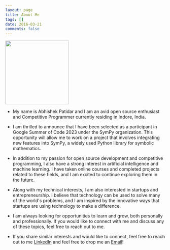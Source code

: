 ```yaml
---
layout: page
title: About Me
tags: []
date: 2016-03-21
comments: false
---
```

    
<img src="{{site.baseurl}}/assets/img/profile.jpeg" style="width:200px"/>

- My name is Abhishek Patidar and I am an avid open source enthusiast and Competitive Programmer currently residing in Indore, India.

- I am thrilled to announce that I have been selected as a participant in Google Summer of Code 2023 under the SymPy organization. This opportunity will allow me to work on a project that involves integrating new features into SymPy, a widely used Python library for symbolic mathematics.

- In addition to my passion for open source development and competitive programming, I also have a strong interest in artificial intelligence and machine learning. I have taken online courses and completed projects related to these fields, and I am excited to continue exploring them in the future.

- Along with my technical interests, I am also interested in startups and entrepreneurship. I believe that technology can be used to solve many of the world's problems, and I am inspired by the innovative ways that startups are using technology to make a difference.

- I am always looking for opportunities to learn and grow, both personally and professionally. If you would like to connect with me and discuss any of these topics, feel free to reach out to me.

- If you share similar interests and would like to connect, feel free to reach out to me [LinkedIn](https://www.linkedin.com/in/abhishek-patidar-8a0947227/) and feel free to drop me an [Email](mailto:"2311abhiptdr@gmail.com")!

